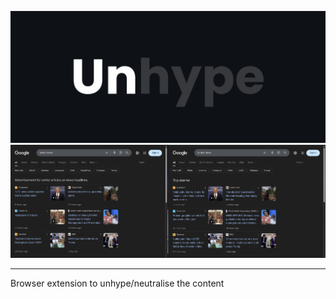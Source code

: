![splash](./docs/splash.png)
![unhype](./docs/unhype.png)

---
Browser extension to unhype/neutralise the content
